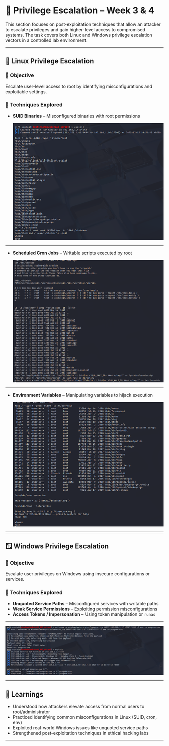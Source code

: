 # 🔐 Privilege Escalation – Week 3 & 4

This section focuses on post-exploitation techniques that allow an attacker to escalate privileges and gain higher-level access to compromised systems. The task covers both Linux and Windows privilege escalation vectors in a controlled lab environment.

---

## 🐧 Linux Privilege Escalation

### 🔹 Objective  
Escalate user-level access to root by identifying misconfigurations and exploitable settings.

### 🔹 Techniques Explored

- **SUID Binaries** – Misconfigured binaries with root permissions
  
  ![SUID Binaries Screenshot](Images/suid.png)

---
  
- **Scheduled Cron Jobs** – Writable scripts executed by root

  ![Cron Jobs Screenshot](Images/crontab.png)

---

- **Environment Variables** – Manipulating variables to hijack execution

  ![Environment Variables Screenshot](Images/environment_variable.png)

---

## 🪟 Windows Privilege Escalation

### 🔹 Objective

Escalate user privileges on Windows using insecure configurations or services.

### 🔹 Techniques Explored

* **Unquoted Service Paths** – Misconfigured services with writable paths
* **Weak Service Permissions** – Exploiting permission misconfigurations
* **Access Tokens / Impersonation** – Using token manipulation or `runas`

---

![unquoted paths Screenshot](Images/unquoted_paths.png)

---

## 🧠 Learnings

* Understood how attackers elevate access from normal users to root/administrator
* Practiced identifying common misconfigurations in Linux (SUID, cron, env)
* Exploited real-world Windows issues like unquoted service paths 
* Strengthened post-exploitation techniques in ethical hacking labs

---
